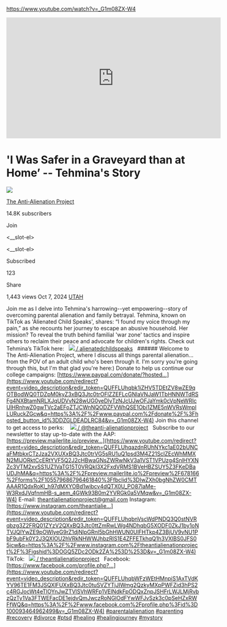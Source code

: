 https://www.youtube.com/watch?v=_G1m08ZX-W4

<iframe width="560" height="315" src="https://www.youtube.com/embed/_G1m08ZX-W4?si=GeFlXwhLyR2LEmvw" title="YouTube video player" frameborder="0" allow="accelerometer; autoplay; clipboard-write; encrypted-media; gyroscope; picture-in-picture; web-share" referrerpolicy="strict-origin-when-cross-origin" allowfullscreen></iframe>


# 'I Was Safer in a Graveyard than at Home’ -- Tehmina's Story

[![](https://yt3.ggpht.com/NOkuvug0OEJXwWRh3AoLaCf5YBSo_eRU_AfO1Lrm86AgKMGKFOBKdT7IwCSFJ3DIb34K8G2IXDQ=s88-c-k-c0x00ffffff-no-rj)](https://www.youtube.com/@TheAnti-AlienationProject)

[The Anti-Alienation Project](https://www.youtube.com/@TheAnti-AlienationProject)

14.8K subscribers

Join

<__slot-el>

<__slot-el>

Subscribed

123

Share

1,443 views Oct 7, 2024 [UTAH](https://www.youtube.com/results?search_query=Utah&sp=EiG4AQHCARtDaElKemZrVGo4ZHJUSWNSUDBiWGJLVkszNzA%253D)

Join me as I delve into Tehmina's harrowing--yet empowering--story of overcoming parental alienation and family betrayal. Tehmina, known on TikTok as 'Alienated Child Speaks', shares: “I found my voice through my pain,” as she recounts her journey to escape an abusive household. Her mission? To reveal the truth behind familial 'war zone' tactics and inspire others to reclaim their peace and advocate for children's rights. Check out Tehmina’s TikTok here:   [![](https://www.gstatic.com/youtube/img/watch/social_media/tiktok_1x.png) / alienatedchildspeaks](https://www.youtube.com/redirect?event=video_description&redir_token=QUFFLUhqbXFESXM2WUxWWDJiekJrelZPRzNXT3ZVUmZTQXxBQ3Jtc0tucktKRzlSYTN4NWZGeGdwbmFqV0FCQWdJWERmUTg1dzc0X0YxaUV3V0Q4ZllMTGswN0tTa1JmbzZIUEltWTJ4Y1hma05lbjcwQkFMWU40REk0ZTg1bkx3cnRVeklfdDkxTHdIdFcyU0xMeGlOaDV1QQ&q=https%3A%2F%2Fwww.tiktok.com%2F%40alienatedchildspeaks&v=_G1m08ZX-W4)   ###### Welcome to The Anti-Alienation Project, where I discuss all things parental alienation... from the POV of an adult child who's been through it. I'm sorry you're going through this, but I'm that glad you're here:) Donate to help us continue our college campaigns: [https://www.paypal.com/donate/?hosted...](https://www.youtube.com/redirect?event=video_description&redir_token=QUFFLUhqbk1iZHV5TDEtZV8wZE9qOTBodWQ0TDZpM0kyZ3xBQ3Jtc0trOFlZZEFLcGNIaVNJaW1TbHNNWTdRSFg4NXBtamNRLXJqUDVvN28wUG0yeDlyTzNJcUJwOFJaYmk0cVpNeWRIcUlHRnhwZ0gwTVc2aEFoZTJCWnNQODZFVWhQSE1Obi1ZME5nWVRsWmplLURuckZGcw&q=https%3A%2F%2Fwww.paypal.com%2Fdonate%2F%3Fhosted_button_id%3DDZGLDEADLRC84&v=_G1m08ZX-W4) Join this channel to get access to perks:    [![](https://www.gstatic.com/youtube/img/watch/yt_favicon.png) / @theanti-alienationproject](https://www.youtube.com/channel/UCfzOR3LLqL0fMtz_J_o4vjw/join)   Subscribe to our newsletter to stay up-to-date with the AAP: [https://preview.mailerlite.io/preview...](https://www.youtube.com/redirect?event=video_description&redir_token=QUFFLUhqazdnRUhNYkc1aE02bUNCaFMtbkxCTzJza2VXUXxBQ3Jtc0trVG5sRU1uQ1psd3M4Z21SclZEcWhMMXN2MlJORktCcERtYVF5Q2J2cHBwaGNsZWRwNkV3a1VST1VPUzg4SnlHYXNZc3VTM2xvSS1UZ1VaTG15T0VRQkI3X2FxdVRMS1BVeHBZSUY5Z3FKeDBaUDJhMA&q=https%3A%2F%2Fpreview.mailerlite.io%2Fpreview%2F678166%2Fforms%2F105579686796461840%3Ffbclid%3DIwZXh0bgNhZW0CMTAAAR1QdxRoKl_h97dMXYOBd1wibcv4dQTX0U_PO87laMe-W3RxdJVqfnmHB-s_aem_4GWk93B0m2YVRGk0a5VMqw&v=_G1m08ZX-W4) E-mail: theantialienationproject@gmail.com Instagram: [https://www.instagram.com/theantialie...](https://www.youtube.com/redirect?event=video_description&redir_token=QUFFLUhqbnVscWdPNDQ3Q0stNVRqbzg3Z2FRQ01ZYzV2QXxBQ3Jtc0ttZmRwLWg4NDhqbG5XODF0ZkJ1by1oNTVJQlYwZE9pOWlyeG9rZ1djNlpGRnl5bGhHWUN0UlFHTkp4Z3BjUV9vNU1PbF9ubFk0Y2J3QXlOU2hVRkNHWWJhbzRlS1E4ZFFETkhqQ1h3VXlBS0JFS05jcw&q=https%3A%2F%2Fwww.instagram.com%2Ftheantialienationproject%2F%3Figshid%3DOGQ5ZDc2ODk2ZA%253D%253D&v=_G1m08ZX-W4) TikTok:   [![](https://www.gstatic.com/youtube/img/watch/social_media/tiktok_1x.png) / theantialienationproject](https://www.youtube.com/redirect?event=video_description&redir_token=QUFFLUhqa29tdF9wdmxicDU4VU1ITDRzRDVzOUpBZjhaUXxBQ3Jtc0tuWHpIQ0Z5bFFsRmNjYjBzaG1mMUtLdTMxWG1SMlBXdkE3cDR5SkVIbnRiXzdlTTVmR1JtbDdzSWM1Z1BfejVRVE5lNlFSNFUwZnU1TG0wOF9pSE1FMWhrTnlqTkdjR3NMQTllcWlyUDBuMkFCWm9NOA&q=https%3A%2F%2Fwww.tiktok.com%2F%40theantialienationproject&v=_G1m08ZX-W4)   Facebook: [https://www.facebook.com/profile.php?...](https://www.youtube.com/redirect?event=video_description&redir_token=QUFFLUhqbWFzWEtHMnpiS1AxTVdKYV96TE1FM3JSQXlFUXxBQ3Jtc0tuSVZYTjJIWmg2QzkyMXpPWFZid3hPS2c4RGJocWt4eTlOYnJwZTVlSVhWRFp1VElNdkFpODQxZnpJSHFrLWJLMjRvbzQzTy1Va3FTWEFacDE1ejdvQmJwczRoNGlOdFYwWFJvSzk3c0pSeHZxRWFfWQ&q=https%3A%2F%2Fwww.facebook.com%2Fprofile.php%3Fid%3D100093464962499&v=_G1m08ZX-W4) [#parentalalienation](https://www.youtube.com/hashtag/parentalalienation) [#parenting](https://www.youtube.com/hashtag/parenting) [#recovery](https://www.youtube.com/hashtag/recovery) [#divorce](https://www.youtube.com/hashtag/divorce) [#ptsd](https://www.youtube.com/hashtag/ptsd) [#healing](https://www.youtube.com/hashtag/healing) [#healingjourney](https://www.youtube.com/hashtag/healingjourney) [#mystory](https://www.youtube.com/hashtag/mystory)